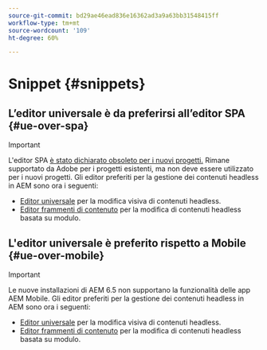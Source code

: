 ```yaml
---
source-git-commit: bd29ae46ead836e16362ad3a9a63bb31548415ff
workflow-type: tm+mt
source-wordcount: '109'
ht-degree: 60%

---
```

# Snippet {#snippets}

## L’editor universale è da preferirsi all’editor SPA {#ue-over-spa}

>[!IMPORTANT]
>
>L&#39;editor SPA [ è stato dichiarato obsoleto per i nuovi progetti.](/help/sites-developing/spa-editor-deprecation.md) Rimane supportato da Adobe per i progetti esistenti, ma non deve essere utilizzato per i nuovi progetti. Gli editor preferiti per la gestione dei contenuti headless in AEM sono ora i seguenti:
>
>* [Editor universale](/help/sites-developing/universal-editor/introduction.md) per la modifica visiva di contenuti headless.
>* [Editor frammenti di contenuto](/help/sites-developing/universal-editor/introduction.md) per la modifica di contenuti headless basata su modulo.

## L'editor universale è preferito rispetto a Mobile {#ue-over-mobile}

>[!IMPORTANT]
>
>Le nuove installazioni di AEM 6.5 non supportano la funzionalità delle app AEM Mobile. Gli editor preferiti per la gestione dei contenuti headless in AEM sono ora i seguenti:
>
>* [Editor universale](/help/sites-developing/universal-editor/introduction.md) per la modifica visiva di contenuti headless.
>* [Editor frammenti di contenuto](/help/sites-developing/universal-editor/introduction.md) per la modifica di contenuti headless basata su modulo.
